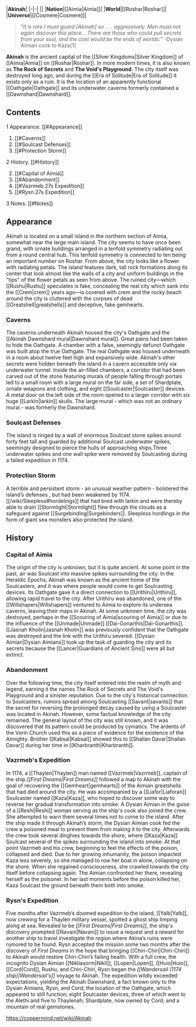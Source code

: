 |**Akinah**|
|-|-|
||
|**Nation**|[[Aimia\|Aimia]]|
|**World**|[[Roshar\|Roshar]]|
|**Universe**|[[Cosmere\|Cosmere]]|

>“*It is rare I must guard [Akinah] so . . . aggressively. Men must not again discover this place... There are those who could pull secrets from your soul, and the cost would be the ends of worlds.*”
\-Dysian Aimian cook to Kaza[1]


**Akinah** is the ancient capital of the [[Silver Kingdoms\|Silver Kingdom]] of [[Aimia\|Aimia]] on [[Roshar\|Roshar]]. In more modern times, it is also known as **The Rock of Secrets** and **The Void's Playground**. The city itself was destroyed long ago, and during the [[Era of Solitude\|Era of Solitude]] it exists only as a ruin. It is the location of an apparently functional [[Oathgate\|Oathgate]] and its underwater caverns formerly contained a [[Dawnshard\|Dawnshard]].

## Contents

1 Appearance. [[#Appearance]] 

1. [[#Caverns]] 
1. [[#Soulcast Defenses]] 
1. [[#Protection Storm]] 


2 History. [[#History]] 

2. [[#Capital of Aimia]] 
2. [[#Abandonment]] 
2. [[#Vazrmeb.27s Expedition]] 
2. [[#Rysn.27s Expedition]] 


3 Notes. [[#Notes]] 


## Appearance
 
Akinah is located on a small island in the northern section of Aimia, somewhat near the large main island. The city seems to have once been grand, with ornate buildings arranged in a tenfold symmetry radiating out from a round central hub. This tenfold symmetry is connected to ten being an important number on Roshar. From above, the city looks like a flower with radiating petals.
The island features dark, tall rock formations along its center that look almost like the walls of a city and uniform buildings in the "tips" of the flower petals as seen from above. The ruined city—which [[Rushu\|Rushu]] speculates is fake, concealing the real city which sank into the [[Crem\|crem]] years ago—is covered with crem and the rocky beach around the city is cluttered with the corpses of dead [[Greatshell\|greatshells]] and deceptive, fake gemhearts.

### Caverns
The caverns underneath Akinah housed the city's Oathgate and the [[Akinah Dawnshard mural\|Dawnshard mural]].
Great pains had been taken to hide the Oathgate. A chamber with a false, seemingly defunct Oathgate was built atop the true Oathgate. The real Oathgate was housed underneath in a room about twelve feet high and expansively wide.
Akinah's other secrets were hidden beneath the island in a cavern accessible only via underwater tunnel. Inside the air-filled chambers, a corridor that had been carved out of the stone featuring murals of people falling through portals led to a small room with a large mural on the far side, a set of Shardplate, ornate weapons and clothing, and eight [[Soulcaster\|Soulcaster]] devices. A metal door on the left side of the room opened to a larger corridor with six huge [[Larkin\|larkin]] skulls. The large mural - which was not an ordinary mural - was formerly the Dawnshard.

### Soulcast Defenses
The island is ringed by a wall of enormous Soulcast stone spikes around forty feet tall and guarded by additional Soulcast underwater spikes, seemingly designed to pierce the hulls of approaching ships.Three underwater spikes and one wall spike were removed by Soulcasting during a failed expedition in 1174.

### Protection Storm
A terrible and persistent storm - an unusual weather pattern - bolstered the island’s defenses , but had been weakened by 1174. [[/wiki/Sleepless#hordelings]] that had bred with larkin and were thereby able to drain [[Stormlight\|Stormlight]] flew through the clouds as a safeguard against [[Surgebinding\|Surgebinders]].
Sleepless hordlings in the form of giant sea monsters also protected the island.

## History
### Capital of Aimia
The origin of the city is unknown, but it is quite ancient. At some point in the past, air was Soulcast into massive spikes surrounding the city. In the Heraldic Epochs, Akinah was known as the ancient home of the Soulcasters, and it was where people would come to get Soulcasting devices. Its Oathgate gave it a direct connection to [[Urithiru\|Urithiru]], allowing rapid travel to the city. After Urithiru was abandoned, one of the [[Willshapers\|Willshapers]] ventured to Aimia to explore its undersea caverns, leaving their maps in Akinah. At some unknown time, the city was destroyed, perhaps in the [[Scouring of Aimia\|scouring of Aimia]] or due to the influence of the [[Unmade\|Unmade]] [[Dai-Gonarthis\|Dai-Gonarthis]]. [[Jasnah Kholin\|Jasnah Kholin]] was previously confident that the Oathgate was destroyed and the link with the Urithiru severed. [[Dysian Aimian\|Dysian Aimians]] took up the task of guarding the city and its secrets because the [[Lancer\|Guardians of Ancient Sins]] were all but extinct.

### Abandonment
Over the following time, the city itself entered into the realm of myth and legend, earning it the names The Rock of Secrets and The Void's Playground and a sinister reputation. Due to the city's historical connection to Soulcasters, rumors spread among Soulcasting [[Savant\|savants]] that the secret for reversing the prolonged decay caused by using a Soulcaster was located in Akinah. However, some factual knowledge of the city remained. The general layout of the city was still known, and it was discovered that its pattern could be produced by cymatics. The ardents of the Vorin Church used this as a piece of evidence for the existence of the Almighty. Brother [[Kabsal\|Kabsal]] showed this to [[Shallan Davar\|Shallan Davar]] during her time in [[Kharbranth\|Kharbranth]].

### Vazrmeb's Expedition
In 1174, a [[Thaylen\|Thaylen]] man named [[Vazrmeb\|Vazrmeb]], captain of the ship *[[First Dreams\|First Dreams]]* followed a map to Akinah with the goal of recovering the [[Gemheart\|gemhearts]] of the Aimian greatshells that had died around the city. He was accompanied by a [[Liafor\|Liaforan]] Soulcaster named [[Kaza\|Kaza]], who hoped to discover some way to reverse her gradual transformation into smoke. A Dysian Aimian in the guise of a [[Reshi\|Reshi]] woman serving as the ship's cook also joined the crew. She attempted to warn them several times not to come to the island. After the ship made it through Akinah’s storm, the Dysian Aimian cook fed the crew a poisoned meal to prevent them from making it to the city.
Afterwards the crew took several dinghies towards the shore, where [[Kaza\|Kaza]] Soulcast several of the spikes surrounding the island into smoke. At that point Vazrmeb and his crew, beginning to feel the effects of the poison, collapsed and died. Due to her growing inhumanity, the poison impacted Kaza less severely, so she managed to row her boat in alone, collapsing on the shore. When she regained consciousness, she crawled towards the city itself before collapsing again. The Aimian confronted her there, revealing herself as the poisoner. In her last moments before the poison killed her, Kaza Soulcast the ground beneath them both into smoke.

### Rysn's Expedition
Five months after Vazrmeb’s doomed expedition to the island, [[Yalb\|Yalb]], now crewing for a Thaylen military vessel, spotted a ghost ship limping along at sea. Revealed to be *[[First Dreams\|First Dreams]]*, the ship's discovery prompted [[Navani\|Navani]] to issue a request and a reward for another ship to travel investigate the region where Akina’s ruins were rumored to be found. Rysn accepted the mission some two months after the discovery of *First Dreams* in the hope that bringing [[Chiri-Chiri\|Chiri-Chiri]] to Akinah would restore Chiri-Chiri’s failing health. With a full crew, the incognito Dysian Aimian [[Nikliasorm\|Nikli]], [[Lopen\|Lopen]], [[Huio\|Huio]], [[Cord\|Cord]], Rushu, and Chiri-Chiri, Rysn began the *[[Wandersail (1174 ship)\|Wandersail's]]* voyage to Akinah. The expedition wildly exceeded expectations, yielding the Akinah Dawnshard, a fact known only to the Dysian Aimians, Rysn, and Cord; the location of the Oathgate, which appeared to still function; eight Soulcaster devices, three of which went to the Alethi and five to Thaylenah; Shardplate, now owned by Cord; and a mountain of real gemstones.



https://coppermind.net/wiki/Akinah